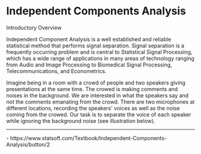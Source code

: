 Independent Components Analysis
======================================
Introductory Overview

Independent Component Analysis is a well established and reliable statistical method that performs signal separation. Signal separation is a frequently occurring problem and is central to Statistical Signal Processing, which has a wide range of applications in many areas of technology ranging from Audio and Image Processing to Biomedical Signal Processing, Telecommunications, and Econometrics.

Imagine being in a room with a crowd of people and two speakers giving presentations at the same time. The crowed is making comments and noises in the background. We are interested in what the speakers say and not the comments emanating from the crowd. There are two microphones at different locations, recording the speakers' voices as well as the noise coming from the crowed. Our task is to separate the voice of each speaker while ignoring the background noise (see illustration below).

<hr>
- https://www.statsoft.com/Textbook/Independent-Components-Analysis/button/2
